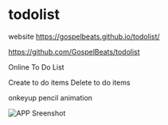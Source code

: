 # todolist

website
https://gospelbeats.github.io/todolist/

https://github.com/GospelBeats/todolist

Online To Do List

Create to do items
Delete to do items

onkeyup pencil animation

![APP Sreenshot](https://github.com/GospelBeats/todolist/master/site.JPG)